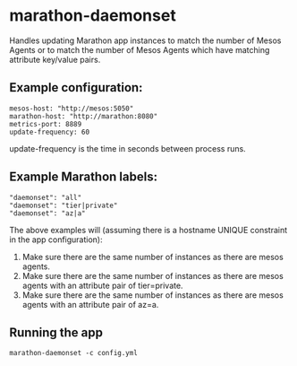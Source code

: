# marathon-daemonset
Handles updating Marathon app instances to match the number of Mesos Agents or to match the number of Mesos Agents which have matching attribute key/value pairs.


## Example configuration:

```
mesos-host: "http://mesos:5050"
marathon-host: "http://marathon:8080"
metrics-port: 8889
update-frequency: 60
```

update-frequency is the time in seconds between process runs.

## Example Marathon labels:

```
"daemonset": "all"
"daemonset": "tier|private"
"daemonset": "az|a"
```

The above examples will (assuming there is a hostname UNIQUE constraint in the app configuration):

1. Make sure there are the same number of instances as there are mesos agents.
2. Make sure there are the same number of instances as there are mesos agents with an attribute pair of tier=private.
3. Make sure there are the same number of instances as there are mesos agents with an attribute pair of az=a.


## Running the app

```
marathon-daemonset -c config.yml
```